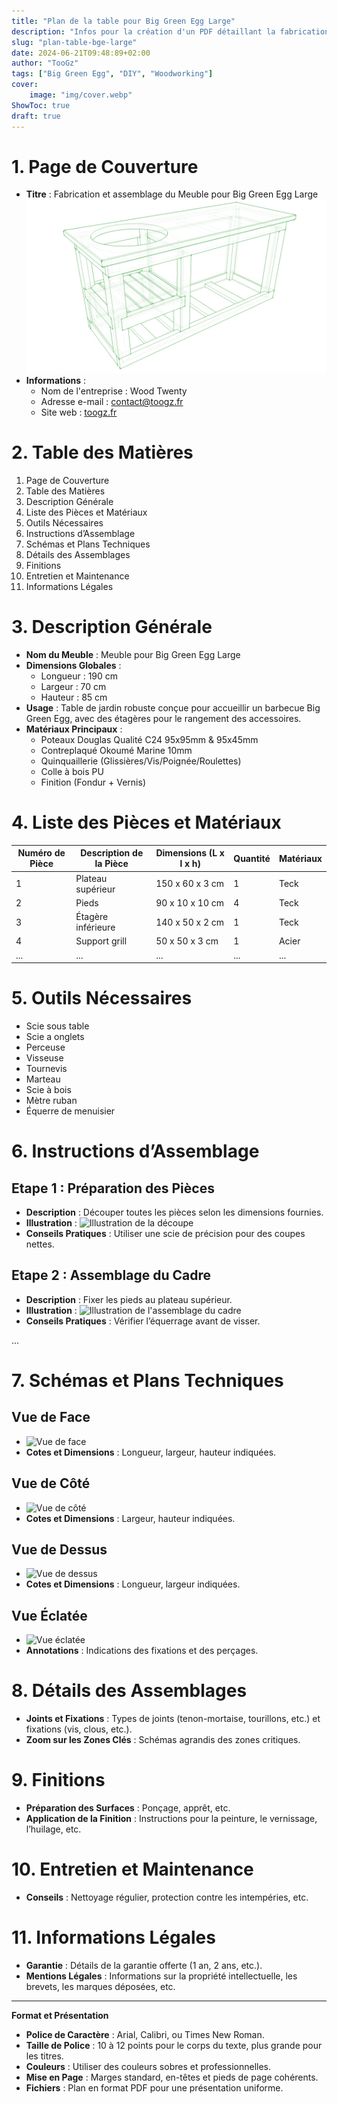 ```yaml
---
title: "Plan de la table pour Big Green Egg Large"
description: "Infos pour la création d'un PDF détaillant la fabrication et l'assemblage du meuble"
slug: "plan-table-bge-large"
date: 2024-06-21T09:48:89+02:00
author: "TooGz"
tags: ["Big Green Egg", "DIY", "Woodworking"]
cover:
    image: "img/cover.webp"
ShowToc: true
draft: true
---
```


# 1. Page de Couverture

- **Titre** : Fabrication et assemblage du Meuble pour Big Green Egg Large
  ![Rendu 3D du meuble](img/rendu-meuble-bge.jpg)
- **Informations** : 
  - Nom de l'entreprise : Wood Twenty
  - Adresse e-mail : contact@toogz.fr
  - Site web : [toogz.fr](http://toogz.fr/#)

# 2. Table des Matières

1. Page de Couverture
2. Table des Matières
3. Description Générale
4. Liste des Pièces et Matériaux
5. Outils Nécessaires
6. Instructions d’Assemblage
7. Schémas et Plans Techniques
8. Détails des Assemblages
9. Finitions
10. Entretien et Maintenance
11. Informations Légales

# 3. Description Générale

- **Nom du Meuble** : Meuble pour Big Green Egg Large
- **Dimensions Globales** :
  - Longueur : 190 cm
  - Largeur : 70 cm
  - Hauteur : 85 cm
- **Usage** : Table de jardin robuste conçue pour accueillir un barbecue Big Green Egg, avec des étagères pour le rangement des accessoires.
- **Matériaux Principaux** : 
    * Poteaux Douglas Qualité C24 95x95mm & 95x45mm
    * Contreplaqué Okoumé Marine 10mm
    * Quinquaillerie (Glissières/Vis/Poignée/Roulettes)
    * Colle à bois PU
    * Finition (Fondur + Vernis)

# 4. Liste des Pièces et Matériaux

| Numéro de Pièce | Description de la Pièce | Dimensions (L x l x h) | Quantité | Matériaux |
|-----------------|-------------------------|------------------------|----------|-----------|
| 1               | Plateau supérieur       | 150 x 60 x 3 cm        | 1        | Teck      |
| 2               | Pieds                   | 90 x 10 x 10 cm        | 4        | Teck      |
| 3               | Étagère inférieure      | 140 x 50 x 2 cm        | 1        | Teck      |
| 4               | Support grill           | 50 x 50 x 3 cm         | 1        | Acier     |
| ...             | ...                     | ...                    | ...      | ...       |

# 5. Outils Nécessaires

- Scie sous table
- Scie a onglets
- Perceuse
- Visseuse
- Tournevis
- Marteau
- Scie à bois
- Mètre ruban
- Équerre de menuisier

# 6. Instructions d’Assemblage

## Etape 1 : Préparation des Pièces

- **Description** : Découper toutes les pièces selon les dimensions fournies.
- **Illustration** : ![Illustration de la découpe](chemin/vers/illustration1.png)
- **Conseils Pratiques** : Utiliser une scie de précision pour des coupes nettes.

## Etape 2 : Assemblage du Cadre

- **Description** : Fixer les pieds au plateau supérieur.
- **Illustration** : ![Illustration de l'assemblage du cadre](chemin/vers/illustration2.png)
- **Conseils Pratiques** : Vérifier l’équerrage avant de visser.

...

# 7. Schémas et Plans Techniques

## Vue de Face

- ![Vue de face](chemin/vers/vueDeFace.png)
- **Cotes et Dimensions** : Longueur, largeur, hauteur indiquées.

## Vue de Côté

- ![Vue de côté](chemin/vers/vueDeCote.png)
- **Cotes et Dimensions** : Largeur, hauteur indiquées.

## Vue de Dessus

- ![Vue de dessus](chemin/vers/vueDeDessus.png)
- **Cotes et Dimensions** : Longueur, largeur indiquées.

## Vue Éclatée

- ![Vue éclatée](chemin/vers/vueEclatee.png)
- **Annotations** : Indications des fixations et des perçages.

# 8. Détails des Assemblages

- **Joints et Fixations** : Types de joints (tenon-mortaise, tourillons, etc.) et fixations (vis, clous, etc.).
- **Zoom sur les Zones Clés** : Schémas agrandis des zones critiques.

# 9. Finitions

- **Préparation des Surfaces** : Ponçage, apprêt, etc.
- **Application de la Finition** : Instructions pour la peinture, le vernissage, l’huilage, etc.

# 10. Entretien et Maintenance

- **Conseils** : Nettoyage régulier, protection contre les intempéries, etc.

# 11. Informations Légales

- **Garantie** : Détails de la garantie offerte (1 an, 2 ans, etc.).
- **Mentions Légales** : Informations sur la propriété intellectuelle, les brevets, les marques déposées, etc.

---

**Format et Présentation**

- **Police de Caractère** : Arial, Calibri, ou Times New Roman.
- **Taille de Police** : 10 à 12 points pour le corps du texte, plus grande pour les titres.
- **Couleurs** : Utiliser des couleurs sobres et professionnelles.
- **Mise en Page** : Marges standard, en-têtes et pieds de page cohérents.
- **Fichiers** : Plan en format PDF pour une présentation uniforme.

